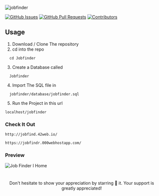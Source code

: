![jobfinder](https://github.com/michaelmuthomi/Jobfinder/assets/108736931/daca1b75-00fe-4146-bb28-00904f102435)

[![GitHub Issues](https://img.shields.io/github/issues/michaelmuthomi/Jobfinder?label=Issues)](https://github.com/michaelmuthomi/Jobfinder/issues)
[![GitHub Pull Requests](https://img.shields.io/github/issues-pr/michaelmuthomi/Jobfinder?label=Pull%20Requests)](https://github.com/michaelmuthomi/Jobfinder/pulls)
[![Contributors](https://img.shields.io/github/contributors/michaelmuthomi/Jobfinder)](https://github.com/michaelmuthomi/Jobfinder/graphs/contributors)

## Usage
1. Download / Clone The repository
2. cd into the repo
  ```
    cd Jobfinder
  ```
3. Create a Database called
  ```
    Jobfinder
  ```
4. Import The SQL file in
  ```  
    jobfinder/database/jobfinder.sql
  ```
5. Run the Project in this url
  ```
  localhost/jobfinder
  ```
### Check It Out 
  ```
  http://jobfind.42web.io/
  ```
  ```
  https://jobfindr.000webhostapp.com/
  ```

### Preview
![Job Finder I Home](https://github.com/michaelmuthomi/Jobfinder/assets/108736931/331011ad-b199-4ebf-abae-39ae27c77958)

<h1></h1>

<div align="center">
  Don't hesitate to show your appreciation by starring 🌟 it. Your support is greatly appreciated!
</div>

